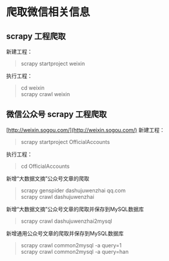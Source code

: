 # 爬取微信相关信息  

## scrapy 工程爬取
新建工程：
> scrapy startproject weixin

执行工程：
> cd weixin  
> scrapy crawl weixin
## 微信公众号 scrapy 工程爬取
[http://weixin.sogou.com/](http://weixin.sogou.com/)
新建工程：
> scrapy startproject OfficialAccounts

执行工程：
> cd OfficialAccounts  
  
新增“大数据文摘”公众号文章的爬取  
> scrapy genspider dashujuwenzhai qq.com  
> scrapy crawl dashujuwenzhai

新增“大数据文摘”公众号文章的爬取并保存到MySQL数据库 
> scrapy crawl dashujuwenzhai2mysql


新增通用公众号文章的爬取并保存到MySQL数据库 
> scrapy crawl common2mysql -a query=1  
> scrapy crawl common2mysql -a query=han